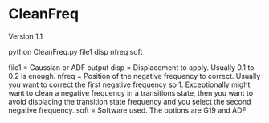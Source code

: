 # CleanFreq

Version 1.1

python CleanFreq.py file1 disp nfreq soft

file1 = Gaussian or ADF output
disp = Displacement to apply. Usually 0.1 to 0.2 is enough. 
nfreq = Position of the negative frequency to correct. Usually you want to correct
        the first negative frequency so 1. Exceptionally might want to clean a negative
        frequency in a transitions state, then you want to avoid displacing the 
        transition state frequency and you select the second negative frequency. 
soft = Software used. The options are G19 and ADF        
